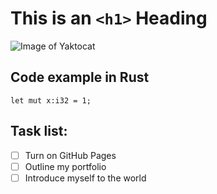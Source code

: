 # This is an `<h1>` Heading

![Image of Yaktocat](https://octodex.github.com/images/yaktocat.png)

## Code example in Rust
```
let mut x:i32 = 1;
```

## Task list:

- [ ] Turn on GitHub Pages
- [ ] Outline my portfolio
- [ ] Introduce myself to the world
